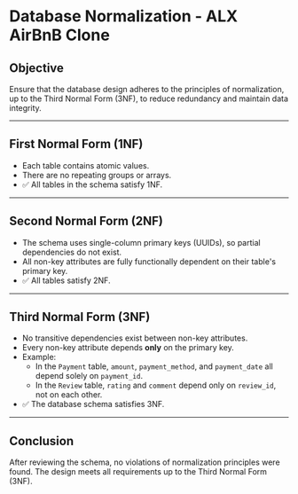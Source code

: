 # Database Normalization - ALX AirBnB Clone

## Objective

Ensure that the database design adheres to the principles of normalization, up to the Third Normal Form (3NF), to reduce redundancy and maintain data integrity.

---

## First Normal Form (1NF)

- Each table contains atomic values.
- There are no repeating groups or arrays.
- ✅ All tables in the schema satisfy 1NF.

---

## Second Normal Form (2NF)

- The schema uses single-column primary keys (UUIDs), so partial dependencies do not exist.
- All non-key attributes are fully functionally dependent on their table's primary key.
- ✅ All tables satisfy 2NF.

---

## Third Normal Form (3NF)

- No transitive dependencies exist between non-key attributes.
- Every non-key attribute depends **only** on the primary key.
- Example:
  - In the `Payment` table, `amount`, `payment_method`, and `payment_date` all depend solely on `payment_id`.
  - In the `Review` table, `rating` and `comment` depend only on `review_id`, not on each other.
- ✅ The database schema satisfies 3NF.

---

## Conclusion

After reviewing the schema, no violations of normalization principles were found. The design meets all requirements up to the Third Normal Form (3NF).
